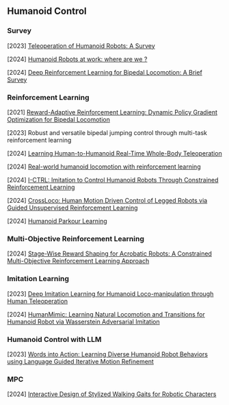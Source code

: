 ## Humanoid Control

### Survey

[2023] [Teleoperation of Humanoid Robots: A Survey](https://arxiv.org/abs/2301.04317)

[2024] [Humanoid Robots at work: where are we ?](https://arxiv.org/abs/2404.04249)

[2024] [Deep Reinforcement Learning for Bipedal Locomotion: A Brief Survey](https://arxiv.org/abs/2404.17070)



### Reinforcement Learning

[2021] [Reward-Adaptive Reinforcement Learning: Dynamic Policy Gradient Optimization for Bipedal Locomotion](https://arxiv.org/abs/2107.01908)

[2023] Robust and versatile bipedal jumping control through multi-task reinforcement learning

[2024] [Learning Human-to-Humanoid Real-Time Whole-Body Teleoperation](https://arxiv.org/abs/2403.04436)

[2024] [Real-world humanoid locomotion with reinforcement learning](https://arxiv.org/abs/2303.03381v2)

[2024] [I-CTRL: Imitation to Control Humanoid Robots Through Constrained Reinforcement Learning](https://arxiv.org/abs/2405.08726)

[2024] [CrossLoco: Human Motion Driven Control of Legged Robots via Guided Unsupervised Reinforcement Learning](https://arxiv.org/abs/2309.17046)

[2024] [Humanoid Parkour Learning](https://arxiv.org/abs/2406.10759)





### Multi-Objective Reinforcement Learning

[2024] [Stage-Wise Reward Shaping for Acrobatic Robots: A Constrained Multi-Objective Reinforcement Learning Approach](https://arxiv.org/abs/2409.15755)



### Imitation Learning

[2023] [Deep Imitation Learning for Humanoid Loco-manipulation through Human Teleoperation](https://arxiv.org/abs/2309.01952)

[2024] [HumanMimic: Learning Natural Locomotion and Transitions for Humanoid Robot via Wasserstein Adversarial Imitation](https://arxiv.org/abs/2309.14225)



### Humanoid Control with LLM

[2023] [Words into Action: Learning Diverse Humanoid Robot Behaviors using Language Guided Iterative Motion Refinement](https://arxiv.org/abs/2310.06226)



### MPC

[2024] [Interactive Design of Stylized Walking Gaits for Robotic Characters](https://la.disneyresearch.com/wp-content/uploads/Interactive_Design_of_Stylized_Walking_Gaits_for_Robotic_Characters-5.pdf)
